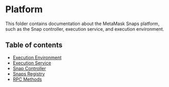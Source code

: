 # Platform

This folder contains documentation about the MetaMask Snaps platform, such as
the Snap controller, execution service, and execution environment.

## Table of contents

- [Execution Environment](./execution-environment.md)
- [Execution Service](./execution-service.md)
- [Snap Controller](./snap-controller.md)
- [Snaps Registry](./snaps-registry.md)
- [RPC Methods](./rpc-methods.md)
